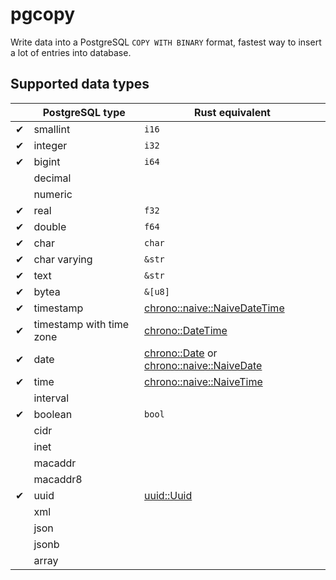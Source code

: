 # pgcopy

Write data into a PostgreSQL `COPY WITH BINARY` format, fastest way to insert a lot of entries into database.

## Supported data types

|   | PostgreSQL type          | Rust equivalent 
|---|--------------------------|-----------------
| ✔ | smallint                 | `i16`
| ✔ | integer                  | `i32`
| ✔ | bigint                   | `i64`
|   | decimal                  |
|   | numeric                  |
| ✔ | real                     | `f32`
| ✔ | double                   | `f64`
| ✔ | char                     | `char`
| ✔ | char varying             | `&str`
| ✔ | text                     | `&str`
| ✔ | bytea                    | `&[u8]`
| ✔ | timestamp                | [chrono::naive::NaiveDateTime](https://docs.rs/chrono/latest/chrono/naive/struct.NaiveDateTime.html)
| ✔ | timestamp with time zone | [chrono::DateTime](https://docs.rs/chrono/latest/chrono/struct.DateTime.html)
| ✔ | date                     | [chrono::Date](https://docs.rs/chrono/latest/chrono/struct.Date.html) or [chrono::naive::NaiveDate](https://docs.rs/chrono/latest/chrono/naive/struct.NaiveDate.html)
| ✔ | time                     | [chrono::naive::NaiveTime](https://docs.rs/chrono/latest/chrono/naive/struct.NaiveTime.html)
|   | interval                 |
| ✔ | boolean                  | `bool`
|   | cidr                     |
|   | inet                     |
|   | macaddr                  |
|   | macaddr8                 |
| ✔ | uuid                     | [uuid::Uuid](https://docs.rs/uuid/latest/uuid/struct.Uuid.html)
|   | xml                      |
|   | json                     |
|   | jsonb                    |
|   | array                    |
